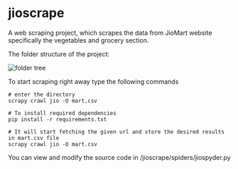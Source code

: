 # jioscrape
 
A web scraping project, which scrapes the data from JioMart website specifically the vegetables and grocery section. 

The folder structure of the project:

![folder tree](https://user-images.githubusercontent.com/46810093/205482778-eeafcfa9-53ce-4bb4-93ba-3f73aa163b73.png)

To start scraping right away type the following commands

```
# enter the directory
scrapy crawl jio -O mart.csv

# To install required dependencies
pip install -r requirements.txt 

# It will start fetching the given url and store the desired results in mart.csv file
scrapy crawl jio -O mart.csv 
```

You can view and modify the source code in /jioscrape/spiders/jiospyder.py
